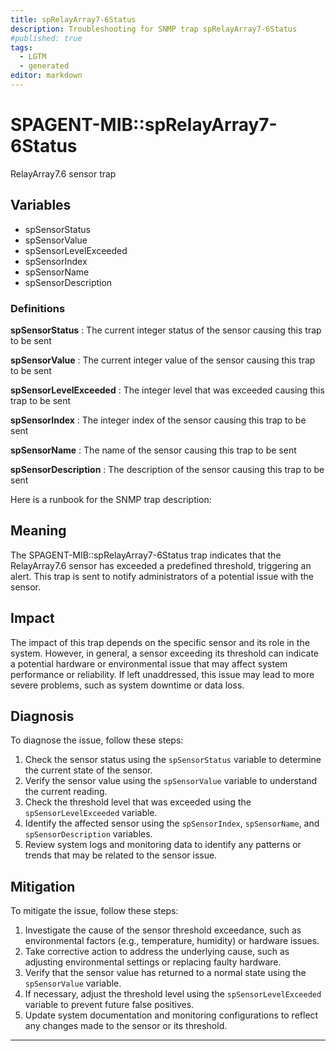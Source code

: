 ```yaml
---
title: spRelayArray7-6Status
description: Troubleshooting for SNMP trap spRelayArray7-6Status
#published: true
tags:
  - LGTM
  - generated
editor: markdown
---
```


# SPAGENT-MIB::spRelayArray7-6Status 

RelayArray7.6 sensor trap 


## Variables


  - spSensorStatus
  - spSensorValue
  - spSensorLevelExceeded
  - spSensorIndex
  - spSensorName
  - spSensorDescription 

### Definitions 


**spSensorStatus** 
: The current integer status of the sensor causing this trap to be sent 

**spSensorValue** 
: The current integer value of the sensor causing this trap to be sent 

**spSensorLevelExceeded** 
: The integer level that was exceeded causing this trap to be sent 

**spSensorIndex** 
: The integer index of the sensor causing this trap to be sent 

**spSensorName** 
: The name of the sensor causing this trap to be sent 

**spSensorDescription** 
: The description of the sensor causing this trap to be sent 


Here is a runbook for the SNMP trap description:

## Meaning

The SPAGENT-MIB::spRelayArray7-6Status trap indicates that the RelayArray7.6 sensor has exceeded a predefined threshold, triggering an alert. This trap is sent to notify administrators of a potential issue with the sensor.

## Impact

The impact of this trap depends on the specific sensor and its role in the system. However, in general, a sensor exceeding its threshold can indicate a potential hardware or environmental issue that may affect system performance or reliability. If left unaddressed, this issue may lead to more severe problems, such as system downtime or data loss.

## Diagnosis

To diagnose the issue, follow these steps:

1. Check the sensor status using the `spSensorStatus` variable to determine the current state of the sensor.
2. Verify the sensor value using the `spSensorValue` variable to understand the current reading.
3. Check the threshold level that was exceeded using the `spSensorLevelExceeded` variable.
4. Identify the affected sensor using the `spSensorIndex`, `spSensorName`, and `spSensorDescription` variables.
5. Review system logs and monitoring data to identify any patterns or trends that may be related to the sensor issue.

## Mitigation

To mitigate the issue, follow these steps:

1. Investigate the cause of the sensor threshold exceedance, such as environmental factors (e.g., temperature, humidity) or hardware issues.
2. Take corrective action to address the underlying cause, such as adjusting environmental settings or replacing faulty hardware.
3. Verify that the sensor value has returned to a normal state using the `spSensorValue` variable.
4. If necessary, adjust the threshold level using the `spSensorLevelExceeded` variable to prevent future false positives.
5. Update system documentation and monitoring configurations to reflect any changes made to the sensor or its threshold.
---




